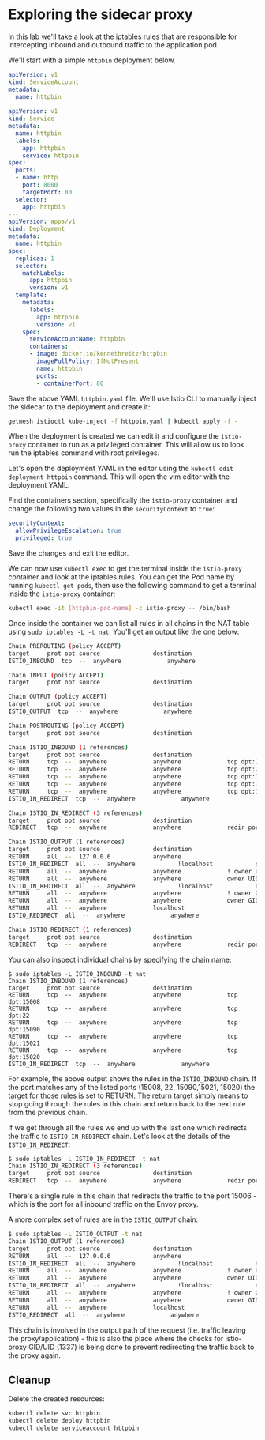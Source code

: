 # Exploring the sidecar proxy

In this lab we'll take a look at the iptables rules that are responsible for intercepting inbound and outbound traffic to the application pod.

We'll start with a simple `httpbin` deployment below.

```yaml
apiVersion: v1
kind: ServiceAccount
metadata:
  name: httpbin
---
apiVersion: v1
kind: Service
metadata:
  name: httpbin
  labels:
    app: httpbin
    service: httpbin
spec:
  ports:
  - name: http
    port: 8000
    targetPort: 80
  selector:
    app: httpbin
---
apiVersion: apps/v1
kind: Deployment
metadata:
  name: httpbin
spec:
  replicas: 1
  selector:
    matchLabels:
      app: httpbin
      version: v1
  template:
    metadata:
      labels:
        app: httpbin
        version: v1
    spec:
      serviceAccountName: httpbin
      containers:
      - image: docker.io/kennethreitz/httpbin
        imagePullPolicy: IfNotPresent
        name: httpbin
        ports:
        - containerPort: 80
```

Save the above YAML `httpbin.yaml` file. We'll use Istio CLI to manually inject the sidecar to the deployment and create it:

```sh
getmesh istioctl kube-inject -f httpbin.yaml | kubectl apply -f -
```

When the deployment is created we can edit it and configure the `istio-proxy` container to run as a privileged container. This will allow us to look run the iptables command with root privileges.

Let's open the deployment YAML in the editor using the `kubectl edit deployment httpbin` command. This will open the vim editor with the deployment YAML.

Find the containers section, specifically the `istio-proxy` container and change the following two values in the `securityContext` to `true`:

```yaml
securityContext:
  allowPrivilegeEscalation: true
  privileged: true
```

Save the changes and exit the editor.

We can now use `kubectl exec` to get the terminal inside the `istio-proxy` container and look at the iptables rules. You can get the Pod name by running `kubectl get pods`, then use the following command to get a terminal inside the `istio-proxy` container:

```sh
kubectl exec -it [httpbin-pod-name] -c istio-proxy -- /bin/bash
```

Once inside the container we can list all rules in all chains in the NAT table using `sudo iptables -L -t nat`. You'll get an output like the one below:

```sh
Chain PREROUTING (policy ACCEPT)
target     prot opt source               destination
ISTIO_INBOUND  tcp  --  anywhere             anywhere

Chain INPUT (policy ACCEPT)
target     prot opt source               destination

Chain OUTPUT (policy ACCEPT)
target     prot opt source               destination
ISTIO_OUTPUT  tcp  --  anywhere             anywhere

Chain POSTROUTING (policy ACCEPT)
target     prot opt source               destination

Chain ISTIO_INBOUND (1 references)
target     prot opt source               destination
RETURN     tcp  --  anywhere             anywhere             tcp dpt:15008
RETURN     tcp  --  anywhere             anywhere             tcp dpt:22
RETURN     tcp  --  anywhere             anywhere             tcp dpt:15090
RETURN     tcp  --  anywhere             anywhere             tcp dpt:15021
RETURN     tcp  --  anywhere             anywhere             tcp dpt:15020
ISTIO_IN_REDIRECT  tcp  --  anywhere             anywhere

Chain ISTIO_IN_REDIRECT (3 references)
target     prot opt source               destination
REDIRECT   tcp  --  anywhere             anywhere             redir ports 15006

Chain ISTIO_OUTPUT (1 references)
target     prot opt source               destination
RETURN     all  --  127.0.0.6            anywhere
ISTIO_IN_REDIRECT  all  --  anywhere            !localhost            owner UID match istio-proxy
RETURN     all  --  anywhere             anywhere             ! owner UID match istio-proxy
RETURN     all  --  anywhere             anywhere             owner UID match istio-proxy
ISTIO_IN_REDIRECT  all  --  anywhere            !localhost            owner GID match istio-proxy
RETURN     all  --  anywhere             anywhere             ! owner GID match istio-proxy
RETURN     all  --  anywhere             anywhere             owner GID match istio-proxy
RETURN     all  --  anywhere             localhost
ISTIO_REDIRECT  all  --  anywhere             anywhere

Chain ISTIO_REDIRECT (1 references)
target     prot opt source               destination
REDIRECT   tcp  --  anywhere             anywhere             redir ports 15001
```

You can also inspect individual chains by specifying the chain name:

```shell
$ sudo iptables -L ISTIO_INBOUND -t nat
Chain ISTIO_INBOUND (1 references)
target     prot opt source               destination
RETURN     tcp  --  anywhere             anywhere             tcp dpt:15008
RETURN     tcp  --  anywhere             anywhere             tcp dpt:22
RETURN     tcp  --  anywhere             anywhere             tcp dpt:15090
RETURN     tcp  --  anywhere             anywhere             tcp dpt:15021
RETURN     tcp  --  anywhere             anywhere             tcp dpt:15020
ISTIO_IN_REDIRECT  tcp  --  anywhere             anywhere
```

For example, the above output shows the rules in the `ISTIO_INBOUND` chain. If the port matches any of the listed ports (15008, 22, 15090,15021, 15020) the target for those rules is set to RETURN. The return target simply means to stop going through the rules in this chain and return back to the next rule from the previous chain.

If we get through all the rules we end up with the last one which redirects the traffic to `ISTIO_IN_REDIRECT` chain. Let's look at the details of the `ISTIO_IN_REDIRECT`:

```sh
$ sudo iptables -L ISTIO_IN_REDIRECT -t nat
Chain ISTIO_IN_REDIRECT (3 references)
target     prot opt source               destination
REDIRECT   tcp  --  anywhere             anywhere             redir ports 15006
```

There's a single rule in this chain that redirects the traffic to the port 15006 - which is the port for all inbound traffic on the Envoy proxy.

A more complex set of rules are in the `ISTIO_OUTPUT` chain:

```sh
$ sudo iptables -L ISTIO_OUTPUT -t nat
Chain ISTIO_OUTPUT (1 references)
target     prot opt source               destination
RETURN     all  --  127.0.0.6            anywhere
ISTIO_IN_REDIRECT  all  --  anywhere            !localhost            owner UID match istio-proxy
RETURN     all  --  anywhere             anywhere             ! owner UID match istio-proxy
RETURN     all  --  anywhere             anywhere             owner UID match istio-proxy
ISTIO_IN_REDIRECT  all  --  anywhere            !localhost            owner GID match istio-proxy
RETURN     all  --  anywhere             anywhere             ! owner GID match istio-proxy
RETURN     all  --  anywhere             anywhere             owner GID match istio-proxy
RETURN     all  --  anywhere             localhost
ISTIO_REDIRECT  all  --  anywhere             anywhere
```

This chain is involved in the output path of the request (i.e. traffic leaving the proxy/application) - this is also the place where the checks for istio-proxy GID/UID (1337) is being done to prevent redirecting the traffic back to the proxy again.

## Cleanup

Delete the created resources:

```sh
kubectl delete svc httpbin
kubectl delete deploy httpbin
kubectl delete serviceaccount httpbin
```
